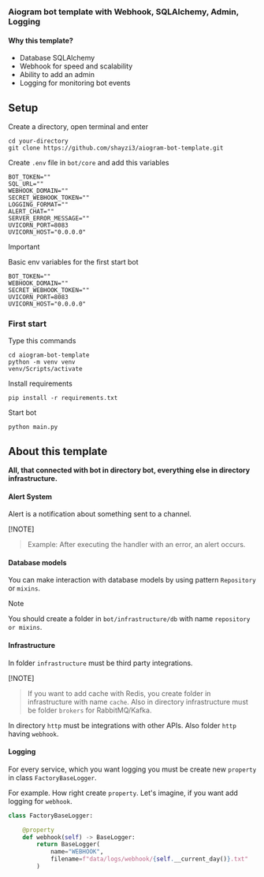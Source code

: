 ### Aiogram bot template with Webhook, SQLAlchemy, Admin, Logging

#### Why this template?
- Database SQLAlchemy
- Webhook for speed and scalability
- Ability to add an admin
- Logging for monitoring bot events


## Setup

Create a directory, open terminal and enter
```
cd your-directory
git clone https://github.com/shayzi3/aiogram-bot-template.git
```

Create `.env` file in `bot/core` and add this variables
```
BOT_TOKEN=""
SQL_URL=""
WEBHOOK_DOMAIN=""
SECRET_WEBHOOK_TOKEN=""
LOGGING_FORMAT=""
ALERT_CHAT=""
SERVER_ERROR_MESSAGE=""
UVICORN_PORT=8083
UVICORN_HOST="0.0.0.0"
```

> [!IMPORTANT]
> Basic env variables for the first start bot
> ```
> BOT_TOKEN=""
> WEBHOOK_DOMAIN=""
> SECRET_WEBHOOK_TOKEN=""
> UVICORN_PORT=8083
> UVICORN_HOST="0.0.0.0"
> ```


### First start

Type this commands
```
cd aiogram-bot-template
python -m venv venv
venv/Scripts/activate
```

Install requirements
```
pip install -r requirements.txt
```

Start bot
```
python main.py
```

## About this template
**All, that connected with bot in directory bot, everything else in directory infrastructure.**

#### Alert System
Alert is a notification about something sent to a channel.

[!NOTE]
> Example: After executing the handler with an error, an alert 
> occurs.


#### Database models
You can make interaction with database models by using pattern `Repository` or `mixins`.

> [!NOTE]
> You should create a folder in `bot/infrastructure/db` with name 
> `repository or mixins`.

#### Infrastructure
In folder `infrastructure` must be third party integrations.

[!NOTE]
> If you want to add cache with Redis, you create
> folder in infrastructure with name `cache`.
> Also in directory infrastructure must be folder `brokers` for
> RabbitMQ/Kafka.

In directory `http` must be integrations with other APIs. Also
folder `http` having `webhook`.

#### Logging
For every service, which you want logging you must be
create new `property` in class `FactoryBaseLogger`.

For example. How right create `property`. Let's imagine, if you want
add logging for `webhook`.

```python
class FactoryBaseLogger:

    @property
    def webhook(self) -> BaseLogger:
        return BaseLogger(
            name="WEBHOOK",
            filename=f"data/logs/webhook/{self.__current_day()}.txt"
        )
```